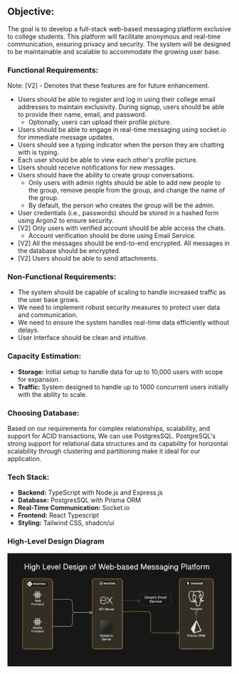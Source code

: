 ## Objective:
The goal is to develop a full-stack web-based messaging platform exclusive to college students. This platform will facilitate anonymous and real-time communication, ensuring privacy and security. The system will be designed to be maintainable and scalable to accommodate the growing user base.

### Functional Requirements:
Note: [V2] - Denotes that these features are for future enhancement.

- Users should be able to register and log in using their college email addresses to maintain exclusivity. During signup, users should be able to provide their name, email, and password.
    - Optionally, users can upload their profile picture.
- Users should be able to engage in real-time messaging using socket.io for immediate message updates.
- Users should see a typing indicator when the person they are chatting with is typing.
- Each user should be able to view each other's profile picture.
- Users should receive notifications for new messages.
- Users should have the ability to create group conversations.
    - Only users with admin rights should be able to add new people to the group, remove people from the group, and change the name of the group.
    - By default, the person who creates the group will be the admin.
- User credentials (i.e., passwords) should be stored in a hashed form using Argon2 to ensure security.
- [V2] Only users with verified account should be able access the chats.
    - Account verification should be done using Email Service.
- [V2] All the messages should be end-to-end encrypted. All messages in the database should be encrypted.
- [V2] Users should be able to send attachments.

### Non-Functional Requirements:
- The system should be capable of scaling to handle increased traffic as the user base grows.
- We need to implement robust security measures to protect user data and communication.
- We need to ensure the system handles real-time data efficiently without delays.
- User interface should be clean and intuitive.

### Capacity Estimation:
- **Storage:** Initial setup to handle data for up to 10,000 users with scope for expansion.
- **Traffic:** System designed to handle up to 1000 concurrent users initially with the ability to scale.

### Choosing Database:
Based on our requirements for complex relationships, scalability, and support for ACID transactions, We can use PostgresSQL.
PostgreSQL's strong support for relational data structures and its capability for horizontal scalability through clustering and partitioning make it ideal for our application.

### Tech Stack:
- **Backend:** TypeScript with Node.js and Express.js
- **Database:** PostgresSQL with Prisma ORM
- **Real-Time Communication:** Socket.io
- **Frontend:** React Typescript
- **Styling:** Tailwind CSS, shadcn/ui

### High-Level Design Diagram
<img src="./Design_Diagram_MK2.png" alt="high-level-design-image">